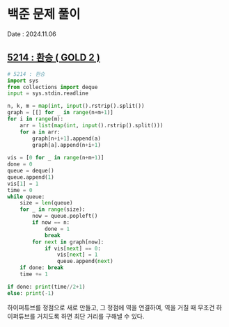 # 백준 문제 풀이
Date : 2024.11.06

## [5214 : 환승 ( GOLD 2 )](https://www.acmicpc.net/problem/5214)
```py
# 5214 : 환승
import sys
from collections import deque
input = sys.stdin.readline

n, k, m = map(int, input().rstrip().split())
graph = [[] for _ in range(n+m+1)]
for i in range(m):
    arr = list(map(int, input().rstrip().split()))
    for a in arr:
        graph[n+i+1].append(a)
        graph[a].append(n+i+1)
    
vis = [0 for _ in range(n+m+1)]
done = 0
queue = deque()
queue.append(1)
vis[1] = 1
time = 0
while queue:
    size = len(queue)
    for _ in range(size):
        now = queue.popleft()
        if now == n: 
            done = 1
            break
        for next in graph[now]:
            if vis[next] == 0:
                vis[next] = 1
                queue.append(next)
    if done: break
    time += 1

if done: print(time//2+1)
else: print(-1)
```

하이퍼튜브를 정점으로 새로 만들고, 그 정점에 역을 연결하여, 역을 거칠 때 무조건 하이퍼튜브를 거치도록 하면 최단 거리를 구해낼 수 있다.
